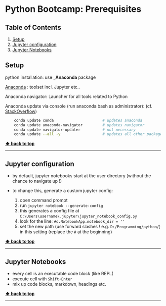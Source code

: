 # Python Bootcamp: Prerequisites

<!-- omit in toc -->
## Table of Contents

1. [Setup](#setup)
2. [Jupyter configuration](#jupyter-configuration)
3. [Jupyter Notebooks](#jupyter-notebooks)

## Setup

python installation: use ___Anaconda__ package

[Anaconda](https://www.anaconda.com/) : toolset incl. Jupyter etc..

Anaconda navigator: Launcher for all tools related to Python

Anaconda update via console (run anaconda bash as administrator):
(cf. [StackOverflow](https://stackoverflow.com/questions/55144561/anaconda-navigator-does-not-update-packages))

``` Bash
    conda update conda                      # updates anaconda
    conda update anaconda-navigator         # updates navigator
    conda update navigator-updater          # not necessary
    conda update --all -y                   # updates all other packages
```

**[⬆ back to top](#table-of-contents)**
___

## Jupyter configuration

* by default, jupyter notebooks start at the user directory (without the chance to navigate up !)
* to change this, generate a custom jupyter config:

    1. open command prompt
    2. run `jupyter notebook --generate-config`
    3. this generates a config file at `C:\Users\username\.jupyter\jupyter_notebook_config.py`
    4. look for the line: `#c.NotebookApp.notebook_dir = ''`
    5. set the new path (use forward slashes ! e.g. `D:/Programming/python/`) in this setting (replace the `#` at the beginning)

**[⬆ back to top](#table-of-contents)**
___

## Jupyter Notebooks

* every cell is an executable code block (like REPL)
* execute cell with `Shift+Enter`
* mix up code blocks, markdown, headings etc.

**[⬆ back to top](#table-of-contents)**
___
